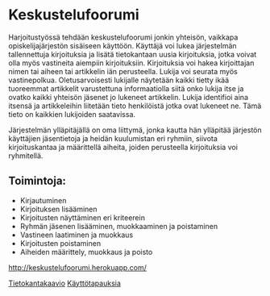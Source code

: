 # Keskustelufoorumi
Harjoitustyössä tehdään keskustelufoorumi jonkin yhteisön, vaikkapa opiskelijajärjestön sisäiseen käyttöön. Käyttäjä voi lukea järjestelmän tallennettuja kirjoituksia ja lisätä tietokantaan uusia kirjoituksia, jotka voivat olla myös vastineita aiempiin kirjoituksiin. Kirjoituksia voi hakea kirjoittajan nimen tai aiheen tai artikkelin iän perusteella. Lukija voi seurata myös vastinepolkua. Oletusarvoisesti lukijalle näytetään kaikki tietty ikää tuoreemmat artikkelit varustettuna informaatiolla siitä onko lukija itse ja ovatko kaikki yhteisön jäsenet jo lukeneet artikkelin. Lukija identifioi aina itsensä ja artikkeleihin liitetään tieto henkilöistä jotka ovat lukeneet ne. Tämä tieto on kaikkien lukijoiden saatavissa.

Järjestelmän ylläpitäjällä on oma liittymä, jonka kautta hän ylläpitää järjestön käyttäjien jäsentietoja ja heidän kuulumistan eri ryhmiin, siivota kirjoituskantaa ja määrittellä aiheita, joiden perusteella kirjoituksia voi ryhmitellä.

## Toimintoja:

* Kirjautuminen
* Kirjoituksen lisääminen
* Kirjoitusten näyttäminen eri kriteerein
* Ryhmän jäsenen lisääminen, muokkaaminen ja poistaminen
* Vastineen laatiminen ja muokkaus
* Kirjoitusten poistaminen
* Aiheiden määrittely, muokkaus ja poisto

http://keskustelufoorumi.herokuapp.com/

[Tietokantakaavio](../blob/master/documentation/tietokantakaavio.jpg)
[Käyttötapauksia](../blob/master/kayttotapauksia.txt)